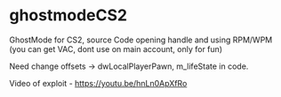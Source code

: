 # ghostmodeCS2
GhostMode for CS2, source 
Code opening handle and using RPM/WPM (you can get VAC, dont use on main account, only for fun)

Need change offsets -> dwLocalPlayerPawn, m_lifeState in code.

Video of exploit - https://youtu.be/hnLn0ApXfRo
